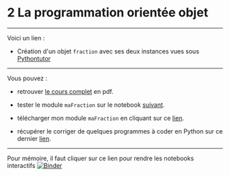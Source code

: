 # 2 La programmation orientée objet

---
Voici un lien :

* Création d'un objet `fraction` avec ses deux instances vues sous <a href="https://pythontutor.com/visualize.html#code=class%20Fraction%20%3A%0A%20%20%20%20'''%0A%20%20%20%20classe%20%20d%C3%A9finit%20par%0A%20%20%20%20-%20num%C3%A9rateur%0A%20%20%20%20-%20d%C3%A9nominateur%0A%20%20%20%20'''%0A%20%20%20%20%0A%20%20%20%20%23constructeur%0A%20%20%20%20def%20__init__%28self,%20num,%20den%29%20%3A%0A%20%20%20%20%20%20%20%20self.num%20%3D%20num%0A%20%20%20%20%20%20%20%20self.den%20%3D%20den%0A%20%20%20%20%20%20%20%20%0AA%20%3D%20Fraction%281,%203%29%0AB%20%3D%20Fraction%281,%202%29&cumulative=false&curInstr=0&heapPrimitives=nevernest&mode=display&origin=opt-frontend.js&py=3&rawInputLstJSON=%5B%5D&textReferences=false" target="_blank">Pythontutor</a>

---

Vous pouvez : 
* retrouver [le cours complet](https://github.com/NaturelEtChaud/NSI-Terminale/blob/main/2%20POO/Terminale_NSI02_La_POO.pdf) en pdf.

* tester le module `maFraction` sur le notebook [suivant](https://github.com/NaturelEtChaud/NSI-Terminale/blob/main/2%20POO/utilisation_module_maFraction.ipynb).

* télécharger mon module `maFraction` en cliquant sur ce [lien](https://github.com/NaturelEtChaud/NSI-Terminale/blob/main/2%20POO/maFraction.py).

* récupérer le corriger de quelques programmes à coder en Python sur ce dernier [lien](https://github.com/NaturelEtChaud/NSI-Terminale/tree/main/2%20POO/exercices).

---

Pour mémoire, il faut cliquer sur ce lien pour rendre les notebooks interactifs [![Binder](https://mybinder.org/badge_logo.svg)](https://mybinder.org/v2/gh/lebonprof/NSI-Terminale/HEAD)
